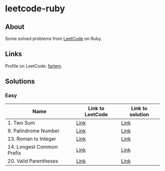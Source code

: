 # leetcode-ruby

## About

Some solved problems from [LeetCode](https://leetcode.com) on Ruby.

## Links

Profile on LeetCode: [fartem](https://leetcode.com/fartem/).

## Solutions

### Easy

| Name                      | Link to LeetCode                                             | Link to solution                               |
|---------------------------|--------------------------------------------------------------|------------------------------------------------|
| 1. Two Sum                | [Link](https://leetcode.com/problems/two-sum/)               | [Link](./lib/easy/1_two_sum.rb)                |
| 9. Palindrome Number      | [Link](https://leetcode.com/problems/palindrome-number/)     | [Link](./lib/easy/9_palindrome_number.rb)      |
| 13. Roman to Integer      | [Link](https://leetcode.com/problems/roman-to-integer/)      | [Link](./lib/easy/13_roman_to_integer.rb)      |
| 14. Longest Common Prefix | [Link](https://leetcode.com/problems/longest-common-prefix/) | [Link](./lib/easy/14_longest_common_prefix.rb) |
| 20. Valid Parentheses     | [Link](https://leetcode.com/problems/valid-parentheses/)     | [Link](./lib/easy/20_valid_parentheses.rb)     |
